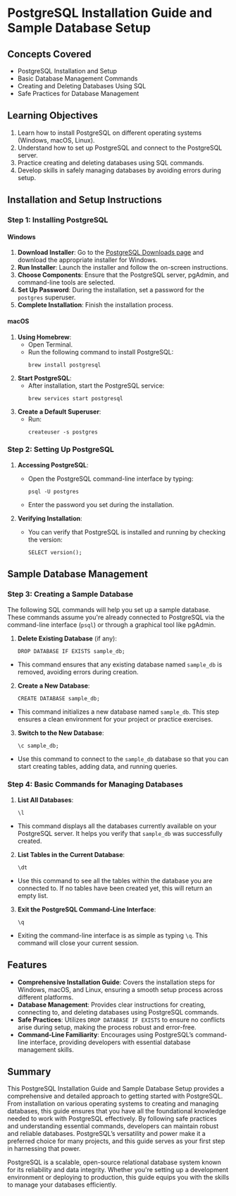 # PostgreSQL Installation Guide and Sample Database Setup

## Concepts Covered

- PostgreSQL Installation and Setup
- Basic Database Management Commands
- Creating and Deleting Databases Using SQL
- Safe Practices for Database Management

## Learning Objectives

1. Learn how to install PostgreSQL on different operating systems (Windows, macOS, Linux).
2. Understand how to set up PostgreSQL and connect to the PostgreSQL server.
3. Practice creating and deleting databases using SQL commands.
4. Develop skills in safely managing databases by avoiding errors during setup.

## Installation and Setup Instructions

### Step 1: Installing PostgreSQL

#### Windows

1. **Download Installer**: Go to the [PostgreSQL Downloads page](https://www.postgresql.org/download/) and download the appropriate installer for Windows.
2. **Run Installer**: Launch the installer and follow the on-screen instructions.
3. **Choose Components**: Ensure that the PostgreSQL server, pgAdmin, and command-line tools are selected.
4. **Set Up Password**: During the installation, set a password for the `postgres` superuser.
5. **Complete Installation**: Finish the installation process.

#### macOS

1. **Using Homebrew**:
   - Open Terminal.
   - Run the following command to install PostgreSQL:
     ```
     brew install postgresql
     ```
2. **Start PostgreSQL**:
   - After installation, start the PostgreSQL service:
     ```
     brew services start postgresql
     ```
3. **Create a Default Superuser**:
   - Run:
     ```
     createuser -s postgres
     ```

### Step 2: Setting Up PostgreSQL

1. **Accessing PostgreSQL**:

   - Open the PostgreSQL command-line interface by typing:
     ```
     psql -U postgres
     ```
   - Enter the password you set during the installation.

2. **Verifying Installation**:
   - You can verify that PostgreSQL is installed and running by checking the version:
     ```
     SELECT version();
     ```

## Sample Database Management

### Step 3: Creating a Sample Database

The following SQL commands will help you set up a sample database. These commands assume you're already connected to PostgreSQL via the command-line interface (`psql`) or through a graphical tool like pgAdmin.

1. **Delete Existing Database** (if any):

   ```
   DROP DATABASE IF EXISTS sample_db;
   ```

- This command ensures that any existing database named `sample_db` is removed, avoiding errors during creation.

2. **Create a New Database**:
   ```
   CREATE DATABASE sample_db;
   ```

- This command initializes a new database named `sample_db`. This step ensures a clean environment for your project or practice exercises.

3. **Switch to the New Database**:
   ```
   \c sample_db;
   ```

- Use this command to connect to the `sample_db` database so that you can start creating tables, adding data, and running queries.

### Step 4: Basic Commands for Managing Databases

1. **List All Databases**:
   ```
   \l
   ```

- This command displays all the databases currently available on your PostgreSQL server. It helps you verify that `sample_db` was successfully created.

2. **List Tables in the Current Database**:
   ```
   \dt
   ```

- Use this command to see all the tables within the database you are connected to. If no tables have been created yet, this will return an empty list.

3. **Exit the PostgreSQL Command-Line Interface**:
   ```
   \q
   ```

- Exiting the command-line interface is as simple as typing `\q`. This command will close your current session.

## Features

- **Comprehensive Installation Guide**: Covers the installation steps for Windows, macOS, and Linux, ensuring a smooth setup process across different platforms.
- **Database Management**: Provides clear instructions for creating, connecting to, and deleting databases using PostgreSQL commands.
- **Safe Practices**: Utilizes `DROP DATABASE IF EXISTS` to ensure no conflicts arise during setup, making the process robust and error-free.
- **Command-Line Familiarity**: Encourages using PostgreSQL’s command-line interface, providing developers with essential database management skills.

## Summary

This PostgreSQL Installation Guide and Sample Database Setup provides a comprehensive and detailed approach to getting started with PostgreSQL. From installation on various operating systems to creating and managing databases, this guide ensures that you have all the foundational knowledge needed to work with PostgreSQL effectively. By following safe practices and understanding essential commands, developers can maintain robust and reliable databases. PostgreSQL’s versatility and power make it a preferred choice for many projects, and this guide serves as your first step in harnessing that power.

PostgreSQL is a scalable, open-source relational database system known for its reliability and data integrity. Whether you're setting up a development environment or deploying to production, this guide equips you with the skills to manage your databases efficiently.
